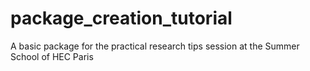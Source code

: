 # package_creation_tutorial

A basic package for the practical research tips session at the Summer School of HEC Paris 